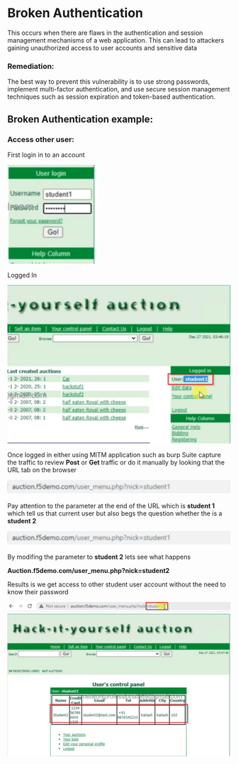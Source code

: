 #  Broken Authentication

<p>This occurs when there are flaws in the authentication and session management mechanisms of a web application. This can lead to attackers gaining unauthorized access to user accounts and sensitive data</p>

### Remediation:
<p>The best way to prevent this vulnerability is to use strong passwords, implement multi-factor authentication, and use secure session management techniques such as session expiration and token-based authentication. 
</p>

## Broken Authentication example:

### Access other user:
<p>First login in to an account </p>
<img src="https://github.com/Jay-Jay23/OWASP_Top_10/blob/main/RedTeam%20project/images/Broken.png" alt="broken">
<p>Logged In</p>
<img src="https://github.com/Jay-Jay23/OWASP_Top_10/blob/main/RedTeam%20project/images/Broken1.png" alt="broken">

<p>Once logged in either using MITM application such as burp Suite capture the traffic to review <b>Post</b> or <b>Get </b> traffic or do it manually by looking that the URL tab on the browser</p>
<img src="https://github.com/Jay-Jay23/OWASP_Top_10/blob/main/RedTeam%20project/images/Broken3.png" alt="broken">

<p>Pay attention to the parameter at the end of the URL which is <b>student 1</B> which tell us that current user but also begs the question whether the is a <b>student 2</B> </p>
<img src="https://github.com/Jay-Jay23/OWASP_Top_10/blob/main/RedTeam%20project/images/Broken3.png" alt="broken">

<p>By modifing the parameter to <b>student 2</B> lets see what happens</p>
<p><b>Auction.f5demo.com/user_menu.php?nick=student2</b></p>

<p>Results is we get access to other student user account without the need to know their password </p>
<img src="https://github.com/Jay-Jay23/OWASP_Top_10/blob/main/RedTeam%20project/images/Broken4.png" alt="broken">




